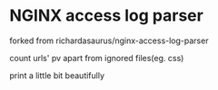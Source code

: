 NGINX access log parser
================================
forked from richardasaurus/nginx-access-log-parser

count urls' pv apart from ignored files(eg. css)

print a little bit beautifully